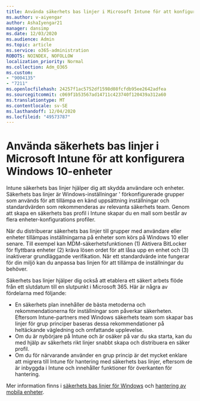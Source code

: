 ```yaml
---
title: Använda säkerhets bas linjer i Microsoft Intune för att konfigurera Windows 10-enheter
ms.author: v-aiyengar
author: AshaIyengar21
manager: dansimp
ms.date: 12/03/2020
ms.audience: Admin
ms.topic: article
ms.service: o365-administration
ROBOTS: NOINDEX, NOFOLLOW
localization_priority: Normal
ms.collection: Adm_O365
ms.custom:
- "9004135"
- "7211"
ms.openlocfilehash: 24257f1ac5752df1598d08fcfdb95ee2642adfea
ms.sourcegitcommit: c069f1b53567ad14711c423740f120439a312a60
ms.translationtype: MT
ms.contentlocale: sv-SE
ms.lasthandoff: 12/04/2020
ms.locfileid: "49573787"
---
```

# <a name="use-microsoft-intune-security-baselines-to-configure-windows-10-devices"></a>Använda säkerhets bas linjer i Microsoft Intune för att konfigurera Windows 10-enheter

Intune säkerhets bas linjer hjälper dig att skydda användare och enheter. Säkerhets bas linjer är Windows-inställningar ' förkonfigurerade grupper som används för att tillämpa en känd uppsättning inställningar och standardvärden som rekommenderas av relevanta säkerhets team. Genom att skapa en säkerhets bas profil i Intune skapar du en mall som består av flera enheter-konfigurations profiler.

När du distribuerar säkerhets bas linjer till grupper med användare eller enheter tillämpas inställningarna på enheter som körs på Windows 10 eller senare. Till exempel kan MDM-säkerhetsfunktionen (1) Aktivera BitLocker för flyttbara enheter (2) kräva lösen ordet för att låsa upp en enhet och (3) inaktiverar grundläggande verifikation. När ett standardvärde inte fungerar för din miljö kan du anpassa bas linjen för att tillämpa de inställningar du behöver.

Säkerhets bas linjer hjälper dig också att etablera ett säkert arbets flöde från ett slutdatum till en slutpunkt i Microsoft 365. Här är några av fördelarna med följande:

- En säkerhets plan innehåller de bästa metoderna och rekommendationerna för inställningar som påverkar säkerheten. Eftersom Intune-partners med Windows säkerhets team som skapar bas linjer för grup principer baseras dessa rekommendationer på heltäckande vägledning och omfattande upplevelse.
- Om du är nybörjare på Intune och är osäker på var du ska starta, kan du med hjälp av säkerhets rikt linjer snabbt skapa och distribuera en säker profil.
- Om du för närvarande använder en grup princip är det mycket enklare att migrera till Intune för hantering med säkerhets bas linjer, eftersom de är inbyggda i Intune och innehåller funktioner för överkanten för hantering.

Mer information finns i [säkerhets bas linjer för Windows](https://go.microsoft.com/fwlink/?linkid=2141503) och [hantering av mobila enheter](https://go.microsoft.com/fwlink/?linkid=2141701).